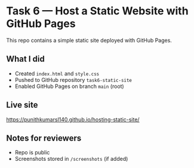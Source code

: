 # Task 6 — Host a Static Website with GitHub Pages

This repo contains a simple static site deployed with GitHub Pages.

## What I did
- Created `index.html` and `style.css`
- Pushed to GitHub repository `task6-static-site`
- Enabled GitHub Pages on branch `main` (root)

## Live site
https://punithkumarsl140.github.io/hosting-static-site/

## Notes for reviewers
- Repo is public
- Screenshots stored in `/screenshots` (if added)
